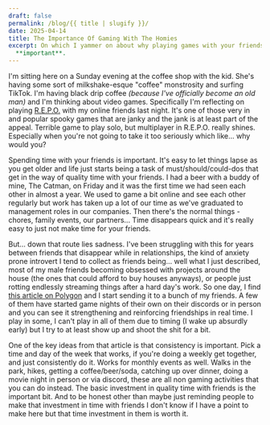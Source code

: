 ```yaml
---
draft: false
permalink: /blog/{{ title | slugify }}/
date: 2025-04-14
title: The Importance Of Gaming With The Homies
excerpt: On which I yammer on about why playing games with your friends is
  **important**.
---
```

I'm sitting here on a Sunday evening at the coffee shop with the kid. She's having some sort of milkshake-esque "coffee" monstrosity and surfing TikTok. I'm having black drip coffee _(because I've officially become an old man)_ and I'm thinking about video games. Specifically I'm reflecting on playing [R.E.P.O.](https://store.steampowered.com/app/3241660/REPO/) with my online friends last night. It's one of those very in and popular spooky games that are janky and the jank is at least part of the appeal. Terrible game to play solo, but multiplayer in R.E.P.O. really shines. Especially when you're not going to take it too seriously which like... why would you?

Spending time with your friends is important. It's easy to let things lapse as you get older and life just starts being a task of must/should/could-dos that get in the way of quality time with your friends. I had a beer with a buddy of mine, The Catman, on Friday and it was the first time we had seen each other in almost a year. We used to game a bit online and see each other regularly but work has taken up a lot of our time as we've graduated to management roles in our companies. Then there's the normal things - chores, family events, our partners... Time disappears quick and it's really easy to just not make time for your friends.

But... down that route lies sadness. I've been struggling with this for years between friends that disappear while in relationships, the kind of anxiety prone introvert I tend to collect as friends being... well what I just described, most of my male friends becoming obsessed with projects around the house (the ones that could afford to buy houses anyways), or people just rotting endlessly streaming things after a hard day's work. So one day, I find [this article on Polygon](https://www.polygon.com/24163967/gamer-night-how-to-find-time-for-video-games-schedule) and I start sending it to a bunch of my friends. A few of them have started game nights of their own on their discords or in person and you can see it strengthening and reinforcing friendships in real time. I play in some, I can't play in all of them due to timing (I wake up absurdly early) but I try to at least show up and shoot the shit for a bit.

One of the key ideas from that article is that consistency is important. Pick a time and day of the week that works, if you're doing a weekly get together, and just consistently do it. Works for monthly events as well. Walks in the park, hikes, getting a coffee/beer/soda, catching up over dinner, doing a movie night in person or via discord, these are all non gaming activities that you can do instead. The basic investment in quality time with friends is the important bit. And to be honest other than maybe just reminding people to make that investment in time with friends I don't know if I have a point to make here but that time investment in them is worth it.